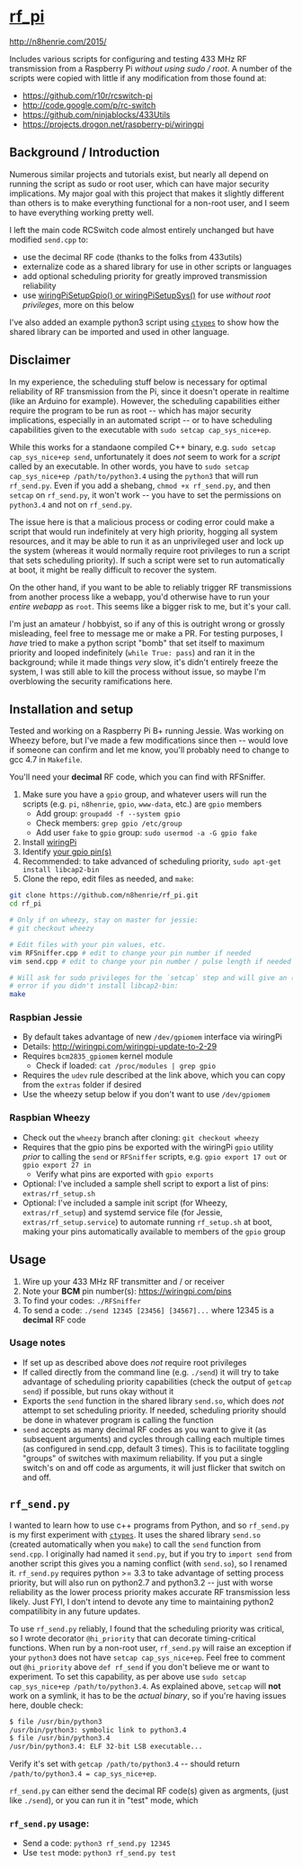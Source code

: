 # [rf_pi](https://github.com/n8henrie/rf_pi)

<http://n8henrie.com/2015/>

Includes various scripts for configuring and testing 433 MHz RF transmission
from a Raspberry Pi *without using sudo / root*. A number of the scripts were
copied with little if any modification from those found at:

- <https://github.com/r10r/rcswitch-pi>
- <http://code.google.com/p/rc-switch>
- <https://github.com/ninjablocks/433Utils>
- <https://projects.drogon.net/raspberry-pi/wiringpi>

## Background / Introduction

Numerous similar projects and tutorials exist, but nearly all depend on running
the script as sudo or root user, which can have major security implications. My
major goal with this project that makes it slightly different than others is to
make everything functional for a non-root user, and I seem to have everything
working pretty well.

I left the main code RCSwitch code almost entirely unchanged but have modified
`send.cpp` to:

- use the decimal RF code (thanks to the folks from 433utils)
- externalize code as a shared library for use in other scripts or
  languages
- add optional scheduling priority for greatly improved transmission
  reliability
- use [wiringPiSetupGpio() or
  wiringPiSetupSys()](http://wiringpi.com/reference/setup) for use *without
  root privileges*, more on this below

I've also added an example python3 script using
[`ctypes`](https://docs.python.org/3.3/library/ctypes.html) to show how the
shared library can be imported and used in other language.

## Disclaimer

In my experience, the scheduling stuff below is necessary for optimal
reliability of RF transmission from the Pi, since it doesn't operate in
realtime (like an Arduino for example). However, the scheduling capabilities
either require the program to be run as root -- which has major security
implications, especially in an automated script -- or to have scheduling
capabilities given to the executable with `sudo setcap cap_sys_nice+ep`.

While this works for a standaone compiled C++ binary, e.g. `sudo setcap
cap_sys_nice+ep send`, unfortunately it does *not* seem to work for a *script*
called by an executable. In other words, you have to `sudo setcap
cap_sys_nice+ep /path/to/python3.4` using the `python3` that will run
`rf_send.py`.  Even if you add a shebang, `chmod +x rf_send.py`, and then
`setcap` on `rf_send.py`, it won't work -- you have to set the permissions on
`python3.4` and not on `rf_send.py`.

The issue here is that a malicious process or coding error could make a script
that would run indefinitely at very high priority, hogging all system
resources, and it may be able to run it as an unprivileged user and lock up the
system (whereas it would normally require root privileges to run a script that
sets scheduling priority). If such a script were set to run automatically at
boot, it might be really difficult to recover the system.

On the other hand, if you want to be able to reliably trigger RF transmissions
from another process like a webapp, you'd otherwise have to run your *entire
webapp* as `root`. This seems like a bigger risk to me, but it's your call.

I'm just an amateur / hobbyist, so if any of this is outright wrong or grossly
misleading, feel free to message me or make a PR. For testing purposes, I
*have* tried to make a python script "bomb" that set itself to maximum priority
and looped indefinitely (`while True: pass`) and ran it in the background;
while it made things *very* slow, it's didn't entirely freeze the system, I was
still able to kill the process without issue, so maybe I'm overblowing the
security ramifications here.

## Installation and setup

Tested and working on a Raspberry Pi B+ running Jessie. Was working on Wheezy
before, but I've made a few modifications since then -- would love if someone
can confirm and let me know, you'll probably need to change to gcc 4.7 in
`Makefile`.

You'll need your **decimal** RF code, which you can find with RFSniffer.

1. Make sure you have a `gpio` group, and whatever users will run the scripts
   (e.g. `pi`, `n8henrie`, `gpio`, `www-data`, etc.) are `gpio` members
   - Add group: `groupadd -f --system gpio`
   - Check members: `grep gpio /etc/group`
   - Add user `fake` to `gpio` group: `sudo usermod -a -G gpio fake`
1. Install
   [wiringPi](https://projects.drogon.net/raspberry-pi/wiringpi/download-and-install/)
1. Identify [your gpio pin(s)](http://wiringpi.com/pins)
1. Recommended: to take advanced of scheduling priority, `sudo apt-get install
   libcap2-bin`
1. Clone the repo, edit files as needed, and `make`:

```bash
git clone https://github.com/n8henrie/rf_pi.git
cd rf_pi

# Only if on wheezy, stay on master for jessie:
# git checkout wheezy

# Edit files with your pin values, etc.
vim RFSniffer.cpp # edit to change your pin number if needed
vim send.cpp # edit to change your pin number / pulse length if needed

# Will ask for sudo privileges for the `setcap` step and will give an (ignored)
# error if you didn't install libcap2-bin:
make
```

### Raspbian Jessie

- By default takes advantage of new `/dev/gpiomem` interface via wiringPi
- Details: <http://wiringpi.com/wiringpi-update-to-2-29>
- Requires `bcm2835_gpiomem` kernel module
    - Check if loaded: `cat /proc/modules | grep gpio`
- Requires the `udev` rule described at the link above, which you can copy from
  the `extras` folder if desired
- Use the wheezy setup below if you don't want to use `/dev/gpiomem`

### Raspbian Wheezy

- Check out the `wheezy` branch after cloning: `git checkout wheezy`
- Requires that the gpio pins be exported with the wiringPi `gpio` utility
  *prior* to calling the `send` or `RFSniffer` scripts, e.g.  `gpio export 17
  out` or `gpio export 27 in`
    - Verify what pins are exported with `gpio exports`
- Optional: I've included a sample shell script to export a list of pins:
  `extras/rf_setup.sh`
- Optional: I've included a sample init script (for Wheezy, `extras/rf_setup`)
  and systemd service file (for Jessie, `extras/rf_setup.service`) to automate
  running `rf_setup.sh` at boot, making your pins automatically available to
  members of the `gpio` group

## Usage

1. Wire up your 433 MHz RF transmitter and / or receiver
1. Note your **BCM** pin number(s): <https://wiringpi.com/pins>
1. To find your codes: `./RFSniffer`
1. To send a code: `./send 12345 [23456] [34567]...` where 12345 is a
   **decimal** RF code

### Usage notes

- If set up as described above does *not* require root privileges
- If called directly from the command line (e.g. `./send`) it will try to take
  advantage of scheduling priority capabilities (check the output of `getcap
  send`) if possible, but runs okay without it
- Exports the `send` function in the shared library `send.so`, which does *not*
  attempt to set scheduling priority. If needed, scheduling priority should be
  done in whatever program is calling the function
- `send` accepts as many decimal RF codes as you want to give it (as subsequent
  arguments) and cycles through calling each multiple times (as configured in
  send.cpp, default 3 times). This is to facilitate toggling "groups" of
  switches with maximum reliability. If you put a single switch's on and off
  code as arguments, it will just flicker that switch on and off.

## `rf_send.py`

I wanted to learn how to use c++ programs from Python, and so `rf_send.py` is
my first experiment with
[`ctypes`](https://docs.python.org/3.3/library/ctypes.html). It uses the shared
library `send.so` (created automatically when you `make`) to call the `send`
function from `send.cpp`. I originally had named it `send.py`, but if you try
to `import send` from another script this gives you a naming conflict (with
`send.so`), so I renamed it. `rf_send.py` requires python >= 3.3 to take
advantage of setting process priority, but will also run on python2.7 and
python3.2 -- just with worse reliability as the lower process priority makes
accurate RF transmission less likely. Just FYI, I don't intend to devote any
time to maintaining python2 compatilibity in any future updates.

To use `rf_send.py` reliably, I found that the scheduling priority was critical,
so I wrote decorator `@hi_priority` that can decorate timing-critical
functions. When run by a non-root user, `rf_send.py` will raise an exception if
your `python3` does not have `setcap cap_sys_nice+ep`. Feel free to comment out
`@hi_priority` above `def rf_send` if you don't believe me or want to
experiment. To set this capability, as per above use `sudo setcap
cap_sys_nice+ep /path/to/python3.4`. As explained above, `setcap` will **not**
work on a symlink, it has to be the *actual binary*, so if you're having issues
here, double check:

```bash
$ file /usr/bin/python3
/usr/bin/python3: symbolic link to python3.4
$ file /usr/bin/python3.4
/usr/bin/python3.4: ELF 32-bit LSB executable...
```

Verify it's set with `getcap /path/to/python3.4` -- should return
`/path/to/python3.4 = cap_sys_nice+ep`.

`rf_send.py` can either send the decimal RF code(s) given as argments, (just
like `./send`), or you can run it in "test" mode, which

### `rf_send.py` usage:

- Send a code: `python3 rf_send.py 12345`
- Use `test` mode: `python3 rf_send.py test`
